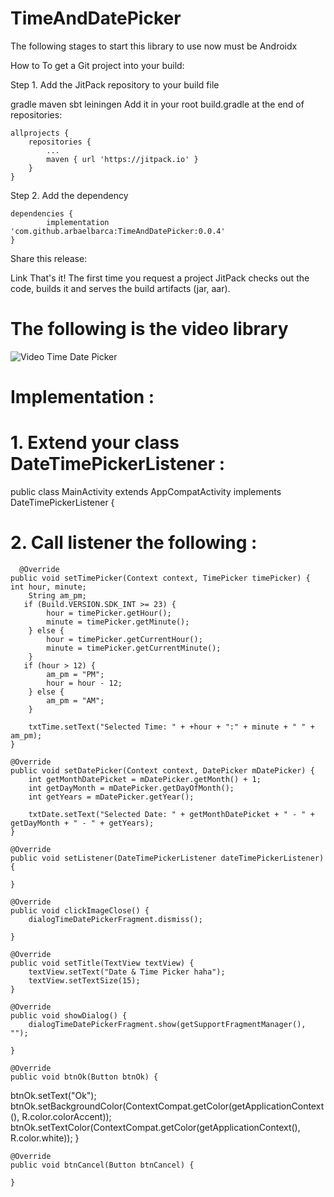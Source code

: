 # TimeAndDatePicker


The following stages to start this library to use now must be Androidx

How to
To get a Git project into your build:

Step 1. Add the JitPack repository to your build file

gradle
maven
sbt
leiningen
Add it in your root build.gradle at the end of repositories:

	allprojects {
		repositories {
			...
			maven { url 'https://jitpack.io' }
		}
	}
Step 2. Add the dependency

	dependencies {
	        implementation 'com.github.arbaelbarca:TimeAndDatePicker:0.0.4'
	}
Share this release:

Link
That's it! The first time you request a project JitPack checks out the code, builds it and serves the build artifacts (jar, aar).


# The following is the video library 

![Video Time Date Picker](https://github.com/arbaelbarca/TimeAndDatePicker/blob/master/video%20time%20and%20picker%20gift.gif)

# Implementation : 

# 1. Extend your class DateTimePickerListener : 

public class MainActivity extends AppCompatActivity implements DateTimePickerListener {

# 2. Call listener the following : 

      @Override
	public void setTimePicker(Context context, TimePicker timePicker) {
	int hour, minute;
        String am_pm;
       if (Build.VERSION.SDK_INT >= 23) {
            hour = timePicker.getHour();
            minute = timePicker.getMinute();
        } else {
            hour = timePicker.getCurrentHour();
            minute = timePicker.getCurrentMinute();
        }
       if (hour > 12) {
            am_pm = "PM";
            hour = hour - 12;
        } else {
            am_pm = "AM";
        }
	
        txtTime.setText("Selected Time: " + +hour + ":" + minute + " " + am_pm);
    }

    @Override
    public void setDatePicker(Context context, DatePicker mDatePicker) {
        int getMonthDatePicket = mDatePicker.getMonth() + 1;
        int getDayMonth = mDatePicker.getDayOfMonth();
        int getYears = mDatePicker.getYear();

        txtDate.setText("Selected Date: " + getMonthDatePicket + " - " + getDayMonth + " - " + getYears);
    }

    @Override
    public void setListener(DateTimePickerListener dateTimePickerListener) {

    }

    @Override
    public void clickImageClose() {
        dialogTimeDatePickerFragment.dismiss();

    }

    @Override
    public void setTitle(TextView textView) {
        textView.setText("Date & Time Picker haha");
        textView.setTextSize(15);
    }

    @Override
    public void showDialog() {
        dialogTimeDatePickerFragment.show(getSupportFragmentManager(), "");

    }

    @Override
    public void btnOk(Button btnOk) {
   btnOk.setText("Ok");
   btnOk.setBackgroundColor(ContextCompat.getColor(getApplicationContext(), R.color.colorAccent));
   btnOk.setTextColor(ContextCompat.getColor(getApplicationContext(), R.color.white));
    }

    @Override
    public void btnCancel(Button btnCancel) {

    }

